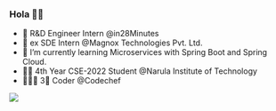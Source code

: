 ### Hola 👋👀


- 🔭 R&D Engineer Intern @in28Minutes 
- 🎃 ex SDE Intern @Magnox Technologies Pvt. Ltd.
- 🌱 I’m currently learning Microservices with Spring Boot and Spring Cloud.
- 💁🏻 4th Year CSE-2022 Student @Narula Institute of Technology
- 🦸🏻‍♂️ 3🌟 Coder @Codechef

<!--
**debrupofficial365/debrupofficial365** is a ✨ _special_ ✨ repository because its `README.md` (this file) appears on your GitHub profile.

Here are some ideas to get you started:

- 🔭 I’m currently working on ...
- 🌱 I’m currently learning ...
- 👯 I’m looking to collaborate on ...
- 🤔 I’m looking for help with ...
- 💬 Ask me about ...
- 📫 How to reach me: ...
- 😄 Pronouns: ...
- ⚡ Fun fact: ...
- 
-->


<img src="https://github-readme-stats.vercel.app/api?username=debrupofficial365&&show_icons=true&title_color=ffffff&icon_color=bb2acf&text_color=daf7dc&bg_color=151515">
